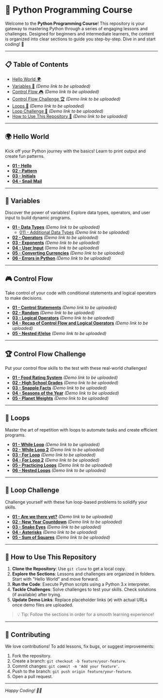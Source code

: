 # 🌟 Python Programming Course

Welcome to the **Python Programming Course**! This repository is your gateway to mastering Python through a series of engaging lessons and challenges. Designed for beginners and intermediate learners, the content is organized into clear sections to guide you step-by-step. Dive in and start coding! 🚀

---

## 📋 Table of Contents

- [Hello World 🌍](https://github.com/uchihashahin01/Python-is-EZ/tree/main/001%20-%20Hello%20world)
- [Variables 🧮](#) *(Demo link to be uploaded)*
- [Control Flow 🎮](#) *(Demo link to be uploaded)*
- [Control Flow Challenge 🏆](#) *(Demo link to be uploaded)*
- [Loops 🔄](#) *(Demo link to be uploaded)*
- [Loop Challenge 🎯](#) *(Demo link to be uploaded)*
- [How to Use This Repository 📖](#) *(Demo link to be uploaded)*


---

## 🌍 Hello World

Kick off your Python journey with the basics! Learn to print output and create fun patterns.

- [**01 - Hello**](https://github.com/uchihashahin01/Python-is-EZ/blob/main/001%20-%20Hello%20world/01%20-%20Hello.markdown)
- [**02 - Pattern**](https://github.com/uchihashahin01/Python-is-EZ/blob/main/001%20-%20Hello%20world/02%20-%20Pattern.markdown)
- [**03 - Initials**](https://github.com/uchihashahin01/Python-is-EZ/blob/main/001%20-%20Hello%20world/03%20-%20Initials.markdown)
- [**04 - Snail Mail**](https://github.com/uchihashahin01/Python-is-EZ/blob/main/001%20-%20Hello%20world/04%20-%20Snail%20Mail.markdown)

---

## 🧮 Variables

Discover the power of variables! Explore data types, operators, and user input to build dynamic programs.

- [**01 - Data Types**](#) *(Demo link to be uploaded)*
    - [011 - Additional Data Types](#) *(Demo link to be uploaded)*
- [**02 - Operators**](#) *(Demo link to be uploaded)*
- [**03 - Exponents**](#) *(Demo link to be uploaded)*
- [**04 - User Input**](#) *(Demo link to be uploaded)*
- [**05 - Converting Currencies**](#) *(Demo link to be uploaded)*
- [**06 - Errors in Python**](#) *(Demo link to be uploaded)*

---

## 🎮 Control Flow

Take control of your code with conditional statements and logical operators to make decisions.

- [**01 - Control Statements**](#) *(Demo link to be uploaded)*
- [**02 - Random**](#) *(Demo link to be uploaded)*
- [**03 - Logical Operators**](#) *(Demo link to be uploaded)*
- [**04 - Recap of Control Flow and Logical Operators**](#) *(Demo link to be uploaded)*
- [**05 - Nested if/else**](#) *(Demo link to be uploaded)*

---

## 🏆 Control Flow Challenge

Put your control flow skills to the test with these real-world challenges!

- [**01 - Food Rating System**](#) *(Demo link to be uploaded)*
- [**02 - High School Grades**](#) *(Demo link to be uploaded)*
- [**03 - Snapple Facts**](#) *(Demo link to be uploaded)*
- [**04 - Seasons of the Year**](#) *(Demo link to be uploaded)*
- [**05 - Planet Weights**](#) *(Demo link to be uploaded)*

---

## 🔄 Loops

Master the art of repetition with loops to automate tasks and create efficient programs.

- [**01 - While Loop**](#) *(Demo link to be uploaded)*
- [**02 - While Loop 2**](#) *(Demo link to be uploaded)*
- [**03 - For Loop**](#) *(Demo link to be uploaded)*
- [**04 - For Loop 2**](#) *(Demo link to be uploaded)*
- [**05 - Practicing Loops**](#) *(Demo link to be uploaded)*
- [**06 - Nested Loops**](#) *(Demo link to be uploaded)*

---

## 🎯 Loop Challenge

Challenge yourself with these fun loop-based problems to solidify your skills.

- [**01 - Are we there yet?**](#) *(Demo link to be uploaded)*
- [**02 - New Year Countdown**](#) *(Demo link to be uploaded)*
- [**03 - Snake Eyes**](#) *(Demo link to be uploaded)*
- [**04 - Asterisks**](#) *(Demo link to be uploaded)*
- [**05 - Sum of Squares**](#) *(Demo link to be uploaded)*

---

## 📖 How to Use This Repository

1. **Clone the Repository**: Use `git clone` to get a local copy.
2. **Explore the Sections**: Lessons and challenges are organized in folders. Start with "Hello World" and move forward.
3. **Run the Code**: Execute Python scripts using a Python 3.x interpreter.
4. **Tackle Challenges**: Solve challenges to test your skills. Check solutions (if available) after trying.
5. **Update Demo Links**: Replace placeholder links (`#`) with actual URLs once demo files are uploaded.

> 💡 Tip: Follow the sections in order for a smooth learning experience!
> 

---

## 🤝 Contributing

We love contributions! To add lessons, fix bugs, or suggest improvements:

1. Fork the repository.
2. Create a branch: `git checkout -b feature/your-feature`.
3. Commit changes: `git commit -m 'Add your feature'`.
4. Push to the branch: `git push origin feature/your-feature`.
5. Open a pull request.


---

*Happy Coding! 🐍✨*